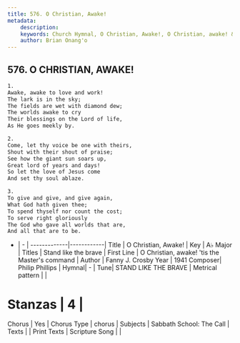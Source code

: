 ```yaml
---
title: 576. O Christian, Awake!
metadata:
    description: 
    keywords: Church Hymnal, O Christian, Awake!, O Christian, awake! &#039;tis the Master&#039;s command, Stand like the brave
    author: Brian Onang'o
---
```



## 576. O CHRISTIAN, AWAKE!

```txt
1.
Awake, awake to love and work!
The lark is in the sky;
The fields are wet with diamond dew;
The worlds awake to cry
Their blessings on the Lord of life,
As He goes meekly by.

2.
Come, let thy voice be one with theirs,
Shout with their shout of praise;
See how the giant sun soars up,
Great lord of years and days!
So let the love of Jesus come
And set thy soul ablaze.

3.
To give and give, and give again,
What God hath given thee;
To spend thyself nor count the cost;
To serve right gloriously
The God who gave all worlds that are,
And all that are to be.
```

- |   -  |
-------------|------------|
Title | O Christian, Awake! |
Key | A♭ Major |
Titles | Stand like the brave |
First Line | O Christian, awake! &#039;tis the Master&#039;s command |
Author | Fanny J. Crosby
Year | 1941
Composer| Philip Phillips |
Hymnal|  - |
Tune| STAND LIKE THE BRAVE |
Metrical pattern | |
# Stanzas | 4 |
Chorus | Yes |
Chorus Type | chorus |
Subjects | Sabbath School: The Call |
Texts |  |
Print Texts | 
Scripture Song |  |
  
